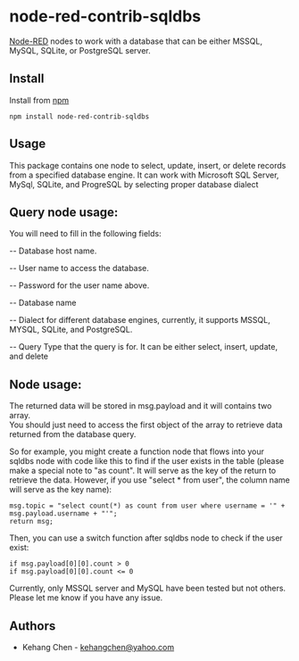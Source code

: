 node-red-contrib-sqldbs
=========================
[Node-RED](http://nodered.org) nodes to work with a database 
that can be either MSSQL, MySQL, SQLite, or PostgreSQL server.

Install
-------
Install from [npm](http://npmjs.org)
```
npm install node-red-contrib-sqldbs
```

Usage
-----
This package contains one node to select, update, insert, or delete records from a specified database engine.  It can 
work with Microsoft SQL Server, MySql, SQLite, and ProgreSQL by selecting proper database dialect


Query node usage:
-----------------

You will need to fill in the following fields:

-- Database host name.

-- User name to access the database.

-- Password for the user name above.

-- Database name

-- Dialect for different database engines, currently, it supports MSSQL, MYSQL, SQLite, and PostgreSQL. 

-- Query Type that the query is for.  It can be either select, insert, update, and delete


Node usage:
------------------

The returned data will be stored in msg.payload and it will contains two array.  
You should just need to access the first object of the array to retrieve data
returned from the database query.  

So for example, you might create a function node that flows into your sqldbs node
with code like this to find if the user exists in the table (please make a special
note to "as count".  It will serve as the key of the return to retrieve the data. 
However, if you use "select * from user", the column name will serve as the key
name):

```
msg.topic = "select count(*) as count from user where username = '" + msg.payload.username + "'";
return msg;
```

Then, you can use a switch function after sqldbs node to check if the user exist:

```
if msg.payload[0][0].count > 0 
if msg.payload[0][0].count <= 0
```

Currently, only MSSQL server and MySQL have been tested but not others.  Please let
me know if you have any issue.

Authors
-------
* Kehang Chen - [kehangchen@yahoo.com](mailto:kehangchen@yahoo.com)
